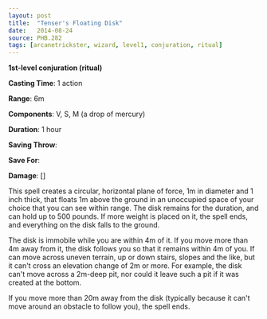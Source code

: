 ```yaml
---
layout: post
title:  "Tenser's Floating Disk"
date:   2014-08-24
source: PHB.282
tags: [arcanetrickster, wizard, level1, conjuration, ritual]
---
```


**1st-level conjuration (ritual)**

**Casting Time**: 1 action

**Range**: 6m

**Components**: V, S, M (a drop of mercury)

**Duration**: 1 hour

**Saving Throw**:

**Save For**:

**Damage**: []

This spell creates a circular, horizontal plane of force, 1m in diameter and 1 inch thick, that floats 1m above the ground in an unoccupied space of your choice that you can see within range. The disk remains for the duration, and can hold up to 500 pounds. If more weight is placed on it, the spell ends, and everything on the disk falls to the ground.

The disk is immobile while you are within 4m of it. If you move more than 4m away from it, the disk follows you so that it remains within 4m of you. If can move across uneven terrain, up or down stairs, slopes and the like, but it can't cross an elevation change of 2m or more. For example, the disk can't move across a 2m-deep pit, nor could it leave such a pit if it was created at the bottom.

If you move more than 20m away from the disk (typically because it can't move around an obstacle to follow you), the spell ends.
